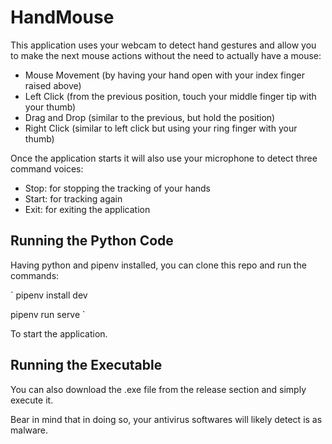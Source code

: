 # HandMouse

This application uses your webcam to detect hand gestures and allow you to make the next 
mouse actions without the need to actually have a mouse:

- Mouse Movement (by having your hand open with your index finger raised above)
- Left Click (from the previous position, touch your middle finger tip with your thumb)
- Drag and Drop (similar to the previous, but hold the position)
- Right Click (similar to left click but using your ring finger with your thumb)

Once the application starts it will also use your microphone to detect three command
voices:

- Stop: for stopping the tracking of your hands
- Start: for tracking again
- Exit: for exiting the application

## Running the Python Code

Having python and pipenv installed, you can clone this repo and run the commands:

`
pipenv install dev

pipenv run serve
`

To start the application.

## Running the Executable

You can also download the .exe file from the release section and simply execute it.

Bear in mind that in doing so, your antivirus softwares will likely detect is as malware.